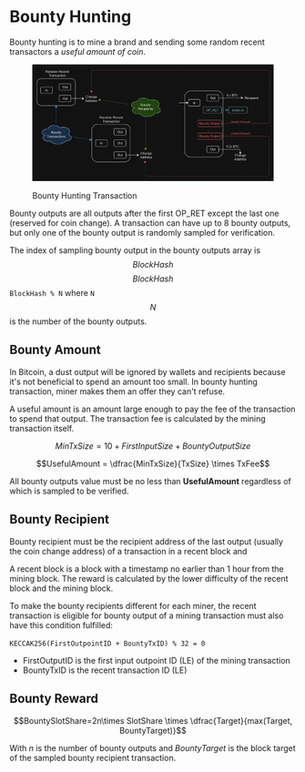 # Bounty Hunting

Bounty hunting is to mine a brand and sending some random recent transactors a _useful amount of coin_.

<figure><img src="../.gitbook/assets/image (1) (1).png" alt=""><figcaption><p>Bounty Hunting Transaction</p></figcaption></figure>

Bounty outputs are all outputs after the first OP\_RET except the last one (reserved for coin change). A transaction can have up to 8 bounty outputs, but only one of the bounty output is randomly sampled for verification.

The index of sampling bounty output in the bounty outputs array is $$BlockHash % N$$$$BlockHash % N$$`BlockHash % N` where `N`$$N$$ is the number of the bounty outputs.

## Bounty Amount

In Bitcoin, a dust output will be ignored by wallets and recipients because it's not beneficial to spend an amount too small. In bounty hunting transaction, miner makes them an offer they can't refuse.

A useful amount is an amount large enough to pay the fee of the transaction to spend that output. The transaction fee is calculated by the mining transaction itself.

$$MinTxSize = 10+FirstInputSize+BountyOutputSize$$

$$UsefulAmount = \dfrac{MinTxSize}{TxSize} \times TxFee$$

All bounty outputs value must be no less than **UsefulAmount** regardless of which is sampled to be verified.

## Bounty Recipient

Bounty recipient must be the recipient address of the last output (usually the coin change address) of a transaction in a recent block and

A recent block is a block with a timestamp no earlier than 1 hour from the mining block. The reward is calculated by the lower difficulty of the recent block and the mining block.

To make the bounty recipients different for each miner, the recent transaction is eligible for bounty output of a mining transaction must also have this condition fulfilled:

`KECCAK256(FirstOutpointID + BountyTxID) % 32 = 0`

* FirstOutputID is the first input outpoint ID (LE) of the mining transaction
* BountyTxID is the recent transaction ID (LE)

## Bounty Reward

$$BountySlotShare=2n\times SlotShare \times \dfrac{Target}{max(Target, BountyTarget)}$$

With _n_ is the number of bounty outputs and _BountyTarget_ is the block target of the sampled bounty recipient transaction.
